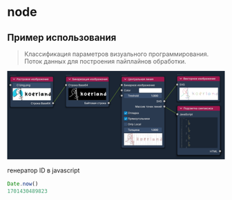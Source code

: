 # node

## Пример использования

> Классификация параметров визуального программирования.
> Поток данных для построения пайплайнов обработки.

![img](doc/imgNode.png)

генератор ID в javascript

```js
Date.now()
1701430489823
```